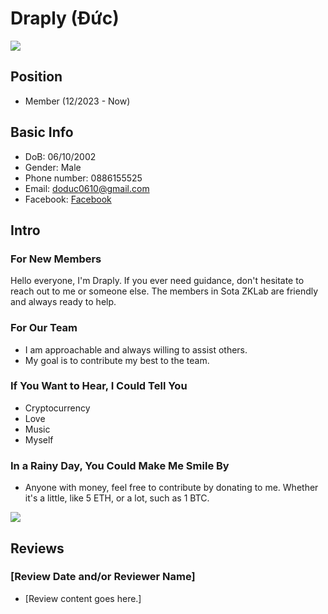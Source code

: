 # Draply (Đức) 

![](https://avatars.githubusercontent.com/u/74479681)

## Position 
- Member (12/2023 - Now)
## Basic Info
- DoB: 06/10/2002
- Gender: Male
- Phone number: 0886155525
- Email: doduc0610@gmail.com
- Facebook: [Facebook](https://www.facebook.com/18daddraply)
## Intro
### For New Members
Hello everyone, I'm Draply. If you ever need guidance, don't hesitate to reach out to me or someone else. The members in Sota ZKLab are friendly and always ready to help.
### For Our Team 
- I am approachable and always willing to assist others.
- My goal is to contribute my best to the team.
### If You Want to Hear, I Could Tell You 
- Cryptocurrency 
- Love 
- Music 
- Myself 
### In a Rainy Day, You Could Make Me Smile By 
* Anyone with money, feel free to contribute by donating to me. Whether it's a little, like 5 ETH, or a lot, such as 1 BTC. 

![](https://i1.sndcdn.com/artworks-f5TiaugZeONz9qrU-AGbbcQ-t500x500.jpg)

## Reviews

### [Review Date and/or Reviewer Name]

- [Review content goes here.]
